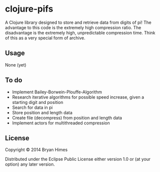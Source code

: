 # clojure-pifs

A Clojure library designed to store and retrieve data from digits of pi!  The advantage to this code is the extremely high compression ratio.  The disadvantage is the extremely high, unpredictable compression time.  Think of this as a very special form of archive.

## Usage

None (yet)

## To do

- Implement Bailey-Borwein-Plouffe-Algorithm
- Research iterative algorithms for possible speed increase, given a starting digit and position
- Search for data in pi
- Store position and length data
- Create file (decompress) from position and length data
- Implement actors for multithreaded compression

## License

Copyright © 2014 Bryan Himes

Distributed under the Eclipse Public License either version 1.0 or (at
your option) any later version.
